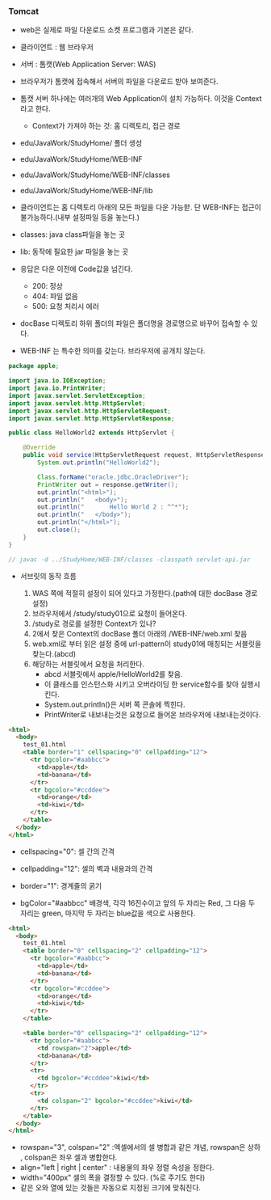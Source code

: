 ### Tomcat

- web은 실제로 파일 다운로드 소켓 프로그램과 기본은 같다.
- 클라이언트 : 웹 브라우저
- 서버 : 톰캣(Web Application Server: WAS)

- 브라우저가 톰캣에 접속해서 서버의 파일을 다운로드 받아 보여준다.
- 톰캣 서버 하나에는 여러개의 Web Application이 설치 가능하다. 이것을 Context라고 한다.
  - Context가 가져야 하는 것: 홈 디렉토리, 접근 경로

* edu/JavaWork/StudyHome/ 폴더 생성
* edu/JavaWork/StudyHome/WEB-INF
* edu/JavaWork/StudyHome/WEB-INF/classes
* edu/JavaWork/StudyHome/WEB-INF/lib

* 클라이언트는 홈 디렉토리 아래의 모든 파일을 다운 가능핟. 단 WEB-INF는 접근이 불가능하다.(내부 설정파일 등을 놓는다.)
* classes: java class파일을 놓는 곳
* lib: 동작에 필요한 jar 파일을 놓는 곳

- 응답은 다운 이전에 Code값을 넘긴다.

  - 200: 정상
  - 404: 파일 없음
  - 500: 요청 처리시 에러

- docBase 디렉토리 하위 폴더의 파일은 폴더명을 경로명으로 바꾸어 접속할 수 있다.

- WEB-INF 는 특수한 의미를 갖는다. 브라우저에 공개치 않는다.

```java
package apple;

import java.io.IOException;
import java.io.PrintWriter;
import javax.servlet.ServletException;
import javax.servlet.http.HttpServlet;
import javax.servlet.http.HttpServletRequest;
import javax.servlet.http.HttpServletResponse;

public class HelloWorld2 extends HttpServlet {

    @Override
    public void service(HttpServletRequest request, HttpServletResponse response) throws IOException, ServletException {
        System.out.println("HelloWorld2");

        Class.forName("oracle.jdbc.OracleDriver");
        PrintWriter out = response.getWriter();
        out.println("<html>");
        out.println("   <body>");
        out.println("       Hello World 2 : ^^*");
        out.println("   </body>");
        out.println("</html>");
        out.close();
    }
}

// javac -d ../StudyHome/WEB-INF/classes -classpath servlet-api.jar
```

- 서브릿의 동작 흐름

  1. WAS 쪽에 적절히 설정이 되어 있다고 가정한다.(path에 대한 docBase 경로 설정)
  2. 브라우저에서 /study/study01으로 요청이 들어온다.
  3. /study로 경로를 설정한 Context가 있나?
  4. 2에서 찾은 Context의 docBase 폴더 아래의 /WEB-INF/web.xml 찾음
  5. web.xml로 부터 읽은 설정 중에 url-pattern이 study01에 매칭되는 서블릿을 찾는다.(abcd)
  6. 해당하는 서블릿에서 요청을 처리한다.
     - abcd 서블릿에서 apple/HelloWorld2를 찾음.
     - 이 클래스를 인스턴스화 시키고 오버라이딩 한 service함수를 찾아 실행시킨다.
     - System.out.println()은 서버 쪽 콘솔에 찍힌다.
     - PrintWriter로 내보내는것은 요청으로 들어온 브라우저에 내보내는것이다.

```html
<html>
  <body>
    test_01.html
    <table border="1" cellspacing="0" cellpadding="12">
      <tr bgcolor="#aabbcc">
        <td>apple</td>
        <td>banana</td>
      </tr>
      <tr bgcolor="#ccddee">
        <td>orange</td>
        <td>kiwi</td>
      </tr>
    </table>
  </body>
</html>
```

- cellspacing="0": 셀 간의 간격
- cellpadding="12": 셀의 벽과 내용과의 간격
- border="1": 경계줄의 굵기

- bgColor="#aabbcc" 배경색, 각각 16진수이고 앞의 두 자리는 Red, 그 다음 두 자리는 green, 마지막 두 자리는 blue값을 색으로 사용한다.

```html
<html>
  <body>
    test_01.html
    <table border="0" cellspacing="2" cellpadding="12">
      <tr bgcolor="#aabbcc">
        <td>apple</td>
        <td>banana</td>
      </tr>
      <tr bgcolor="#ccddee">
        <td>orange</td>
        <td>kiwi</td>
      </tr>
    </table>

    <table border="0" cellspacing="2" cellpadding="12">
      <tr bgcolor="#aabbcc">
        <td rowspan="2">apple</td>
        <td>banana</td>
      </tr>
      <tr>
        <td bgcolor="#ccddee">kiwi</td>
      </tr>
      <tr>
        <td colspan="2" bgcolor="#ccddee">kiwi</td>
      </tr>
    </table>
  </body>
</html>
```

- rowspan="3", colspan="2" :엑셀에서의 셀 병합과 같은 개념, rowspan은 상하 , colspan은 좌우 셀과 병합한다.
- align="left | right | center" : 내용물의 좌우 정렬 속성을 정한다.
- width="400px" 셀의 폭을 결정할 수 있다. (%로 주기도 한다)
- 같은 오와 열에 있는 것들은 자동으로 지정된 크기에 맞춰진다.
